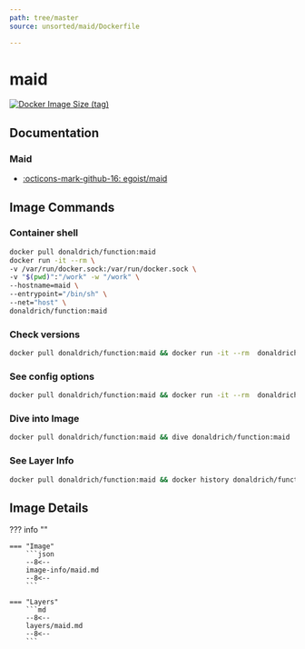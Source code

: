 ```yaml
---
path: tree/master
source: unsorted/maid/Dockerfile

---
```


# maid

[![Docker Image Size (tag)](https://img.shields.io/docker/image-size/donaldrich/function/maid?color=blue&label=donaldrich/function:maid&logo=docker&style=flat-square)](https://hub.docker.com/r/donaldrich/function/maid)

## Documentation

### Maid

* [:octicons-mark-github-16: egoist/maid](https://github.com/egoist/maid)

## Image Commands

### Container shell

```sh
docker pull donaldrich/function:maid
docker run -it --rm \
-v /var/run/docker.sock:/var/run/docker.sock \
-v "$(pwd)":"/work" -w "/work" \
--hostname=maid \
--entrypoint="/bin/sh" \
--net="host" \
donaldrich/function:maid
```

### Check versions

```sh
docker pull donaldrich/function:maid && docker run -it --rm  donaldrich/function:maid validate
```

### See config options

```sh
docker pull donaldrich/function:maid && docker run -it --rm  donaldrich/function:maid help
```

### Dive into Image

```sh
docker pull donaldrich/function:maid && dive donaldrich/function:maid
```

### See Layer Info

```sh
docker pull donaldrich/function:maid && docker history donaldrich/function:maid
```

## Image Details

??? info ""

    === "Image"
        ```json
        --8<--
        image-info/maid.md
        --8<--
        ```

    === "Layers"
        ```md
        --8<--
        layers/maid.md
        --8<--
        ```
